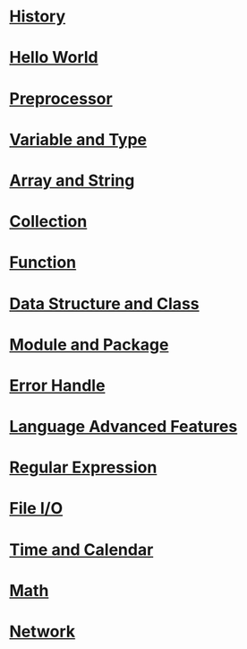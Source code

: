 
# [History](cheat_sheet/history.md)
# [Hello World](cheat_sheet/hello_world.md)
# [Preprocessor](cheat_sheet/preprocessor.md)
# [Variable and Type](cheat_sheet/variable_and_type.md)
# [Array and String](cheat_sheet/array_and_string.md)
# [Collection](cheat_sheet/collection.md)
# [Function](cheat_sheet/function.md)
# [Data Structure and Class](cheat_sheet/data_struct_and_class.md)
# [Module and Package](cheat_sheet/module_and_package.md)
# [Error Handle](cheat_sheet/error_handle.md)
# [Language Advanced Features](cheat_sheet/advanced.md)
# [Regular Expression](cheat_sheet/regular_expression.md)
# [File I/O](cheat_sheet/file_io.md)
# [Time and Calendar](cheat_sheet/time.md)
# [Math](cheat_sheet/math.md)
# [Network](cheat_sheet/network.md)
